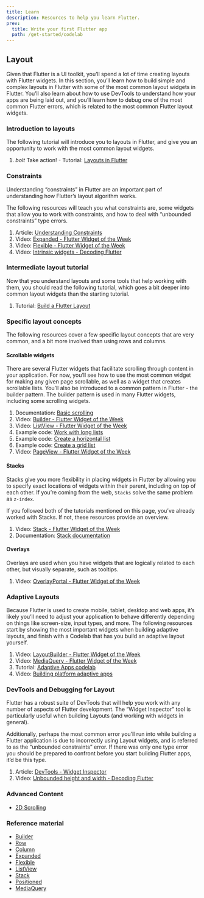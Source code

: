 ```yaml
---
title: Learn
description: Resources to help you learn Flutter.
prev:
  title: Write your first Flutter app
  path: /get-started/codelab
---
```


## Layout

Given that Flutter is a UI toolkit, you’ll spend a lot of time creating layouts
with Flutter widgets. In this section, you’ll learn how to build simple and
complex layouts in Flutter with some of the most common layout widgets in
Flutter. You’ll also learn about how to use DevTools to understand how your apps
are being laid out, and you’ll learn how to debug one of the most common Flutter
errors, which is related to the most common Flutter layout widgets.

### Introduction to layouts

The following tutorial will introduce you to layouts in Flutter, and give you an
opportunity to work with the most common layout widgets.

1. <i class="material-icons" aria-hidden="true">bolt</i> Take action! - Tutorial: [Layouts in Flutter][]

### Constraints

Understanding “constraints” in Flutter are an important part of understanding
how Flutter’s layout algorithm works.

The following resources will teach you what constraints are, some widgets that
allow you to work with constraints, and how to deal with “unbounded constraints”
type errors.

1. Article: [Understanding Constraints][]
2. Video: [Expanded - Flutter Widget of the Week][]
3. Video: [Flexible - Flutter Widget of the Week][]
4. Video: [Intrinsic widgets - Decoding Flutter][]

### Intermediate layout tutorial

Now that you understand layouts and some tools that help working with them, you
should read the following tutorial, which goes a bit deeper into common layout
widgets than the starting tutorial.

1. Tutorial: [Build a Flutter Layout][]

### Specific layout concepts

The following resources cover a few specific layout concepts that are very common, and a bit more involved than using rows and columns.

#### Scrollable widgets

There are several Flutter widgets that facilitate scrolling through content in
your application. For now, you’ll see how to use the most common widget for
making any given page scrollable, as well as a widget that creates scrollable
lists. You’ll also be introduced to a common pattern in Flutter - the builder
pattern. The builder pattern is used in many Flutter widgets, including some
scrolling widgets.

1. Documentation: [Basic scrolling][]
2. Video: [Builder - Flutter Widget of the Week][]
3. Video: [ListView - Flutter Widget of the Week][]
4. Example code: [Work with long lists][]
5. Example code: [Create a horizontal list][]
6. Example code: [Create a grid list][]
7. Video: [PageView - Flutter Widget of the Week][]

#### Stacks

Stacks give you more flexibility in placing widgets in Flutter by allowing you
to specify exact locations of widgets within their parent, including on top of
each other. If you’re coming from the web, `Stacks` solve the same problem
as `z-index`.

If you followed both of the tutorials mentioned on this page, you’ve already
worked with Stacks. If not, these resources provide an overview.

1. Video: [Stack - Flutter Widget of the Week][]
2. Documentation: [Stack documentation][]

#### Overlays

Overlays are used when you have widgets that are logically related to each
other, but visually separate, such as tooltips.

1. Video: [OverlayPortal - Flutter Widget of the Week][]

### Adaptive Layouts

Because Flutter is used to create mobile, tablet, desktop and web apps, it’s
likely you’ll need to adjust your application to behave differently depending on
things like screen-size, input types, and more. The following resources start by
showing the most important widgets when building adaptive layouts, and finish
with a Codelab that has you build an adaptive layout yourself.

1. Video: [LayoutBuilder - Flutter Widget of the Week][]
2. Video: [MediaQuery - Flutter Widget of the Week][]
3. Tutorial: [Adaptive Apps codelab][]
4. Video: [Building platform adaptive apps][]

### DevTools and Debugging for Layout

Flutter has a robust suite of DevTools that will help you work with any number
of aspects of Flutter development. The “Widget Inspector” tool is particularly
useful when building Layouts (and working with widgets in general).

Additionally, perhaps the most common error you’ll run into while building a
Flutter application is due to incorrectly using Layout widgets, and is referred
to as the “unbounded constraints” error. If there was only one type error you
should be prepared to confront before you start building Flutter apps, it’d be
this type.

1. Article: [DevTools - Widget Inspector][]
2. Video: [Unbounded height and width - Decoding Flutter][]

### Advanced Content

- [2D Scrolling][]

### Reference material

- [Builder][]
- [Row][]
- [Column][]
- [Expanded][]
- [Flexible][]
- [ListView][]
- [Stack][]
- [Positioned][]
- [MediaQuery][]

[Layouts in Flutter]: {{site.url}}/ui/layout
[Understanding Constraints]: {{site.url}}/ui/layout/constraints
[Expanded - Flutter Widget of the Week]: https://www.youtube.com/watch?v=_rnZaagadyo
[Flexible - Flutter Widget of the Week]: https://www.youtube.com/watch?v=CI7x0mAZiY0
[Intrinsic widgets - Decoding Flutter]: https://www.youtube.com/watch?v=Si5XJ_IocEs
[Build a Flutter Layout]: {{site.url}}/ui/layout/tutorial
[Basic scrolling]: {{site.url}}/ui/layout/scrolling#basic-scrolling
[Builder - Flutter Widget of the Week]: https://www.youtube.com/watch?v=xXNOkIuSYuA
[ListView - Flutter Widget of the Week]: https://www.youtube.com/watch?v=KJpkjHGiI5A
[Work with long lists]: {{site.url}}cookbook/lists/long-lists
[Create a horizontal list]: {{site.url}}cookbook/lists/horizontal-list
[Create a grid list]: {{site.url}}cookbook/lists/grid-lists
[PageView - Flutter Widget of the Week]: https://www.youtube.com/watch?v=J1gE9xvph-A
[Stack - Flutter Widget of the Week]: https://www.youtube.com/watch?v=liEGSeD3Zt8
[Stack documentation]: {{site.url}}/ui/layout#stack
[OverlayPortal - Flutter Widget of the Week]: https://www.youtube.com/watch?v=S0Ylpa44OAQ
[LayoutBuilder - Flutter Widget of the Week]: https://www.youtube.com/watch?v=IYDVcriKjsw
[MediaQuery - Flutter Widget of the Week]: https://www.youtube.com/watch?v=A3WrA4zAaPw
[Adaptive Apps codelab]: https://codelabs.developers.google.com/codelabs/flutter-adaptive-app
[Building platform adaptive apps]: https://www.youtube.com/watch?v=RCdeSKVt7LI
[DevTools - Widget Inspector]: {{site.url}}/tools/devtools/inspector
[Unbounded height and width - Decoding Flutter]: https://www.youtube.com/watch?v=jckqXR5CrPI
[2D Scrolling]: https://www.youtube.com/watch?v=ppEdTo-VGcg
[Builder]: {{site.api}}/flutter/widgets/Builder-class.html
[Row]: {{site.api}}flutter/widgets/Row-class.html
[Column]: {{site.api}}flutter/widgets/Column-class.html
[Expanded]: {{site.api}}flutter/widgets/Expanded-class.html
[Flexible]: {{site.api}}flutter/widgets/Flexible-class.html
[ListView]: {{site.api}}flutter/widgets/ListView-class.html
[Stack]: {{site.api}}flutter/widgets/Stack-class.html
[Positioned]: {{site.api}}flutter/widgets/Positioned-class.html
[MediaQuery]: {{site.api}}flutter/widgets/MediaQuery-class.html